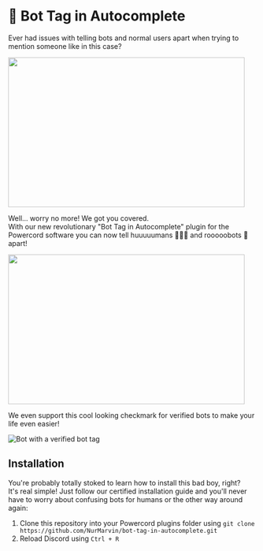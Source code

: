 # 🤖 Bot Tag in Autocomplete
Ever had issues with telling bots and normal users apart when trying to mention someone like in this case?

<img src="https://i.imgur.com/5uvf1AK.png" width="480" height="304"/>

Well... worry no more! We got you covered. \
With our new revolutionary "Bot Tag in Autocomplete" plugin for the Powercord software you can now tell huuuuumans 🧑‍🤝‍🧑 and rooooobots 🤖 apart!

<img src="https://i.imgur.com/I6LYpvX.png" width="480" height="304"/>

We even support this cool looking checkmark for verified bots to make your life even easier!

![Bot with a verified bot tag](https://i.imgur.com/k6QN1SC.png)

## Installation

You're probably totally stoked to learn how to install this bad boy, right? \
It's real simple! Just follow our certified installation guide and you'll never have to worry about confusing bots for humans or the other way around again:

1. Clone this repository into your Powercord plugins folder using `git clone https://github.com/NurMarvin/bot-tag-in-autocomplete.git` 
2. Reload Discord using `Ctrl + R` 

